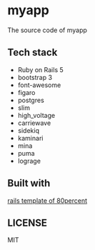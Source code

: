 # myapp
The source code of myapp

## Tech stack

* Ruby on Rails 5
* bootstrap 3
* font-awesome
* figaro
* postgres
* slim
* high_voltage
* carriewave
* sidekiq
* kaminari
* mina
* puma
* lograge

## Built with

[rails template of 80percent](https://github.com/80percent/rails-template)

## LICENSE
MIT
